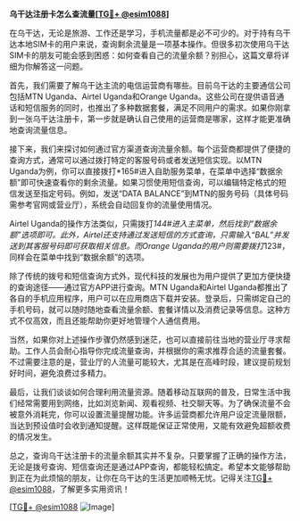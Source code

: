 **乌干达注册卡怎么查流量[[TG💪+ @esim1088](https://t.me/s/esim1088)]**

在乌干达，无论是旅游、工作还是学习，手机流量都是必不可少的。对于持有乌干达本地SIM卡的用户来说，查询剩余流量是一项基本操作。但很多初次使用乌干达SIM卡的朋友可能会感到困惑：如何查看自己的流量余额？别担心，这篇文章将详细为你解答这一问题。

首先，我们需要了解乌干达主流的电信运营商有哪些。目前乌干达的主要通信公司包括MTN Uganda、Airtel Uganda和Orange Uganda。这些公司在提供语音通话和短信服务的同时，也推出了多种数据套餐，满足不同用户的需求。如果你刚拿到一张乌干达注册卡，第一步就是确认自己使用的运营商是哪家，这样才能更准确地查询流量信息。

接下来，我们来探讨如何通过官方渠道查询流量余额。每个运营商都提供了便捷的查询方式，通常可以通过拨打特定的客服号码或者发送短信实现。以MTN Uganda为例，你可以直接拨打*165#进入自助服务菜单，在菜单中选择“数据余额”即可快速查看你的剩余流量。如果习惯使用短信查询，可以编辑特定格式的短信发送至指定号码。例如，发送“DATA BALANCE”到MTN的服务号码（具体号码需参考官网或营业厅），系统会自动回复你的流量使用情况。

Airtel Uganda的操作方法类似，只需拨打*144#进入主菜单，然后找到“数据余额”选项即可。此外，Airtel还支持通过发送短信的方式查询，只需输入“BAL”并发送到其客服号码即可获取相关信息。而Orange Uganda的用户则需要拨打*123#，同样会在菜单中找到“数据余额”的选项。

除了传统的拨号和短信查询方式外，现代科技的发展也为用户提供了更加方便快捷的查询途径——通过官方APP进行查询。MTN Uganda和Airtel Uganda都推出了各自的手机应用程序，用户可以在应用商店下载并安装。登录后，只需绑定自己的手机号码，就可以随时随地查看流量余额、套餐详情以及消费记录等信息。这种方式不仅高效，而且还能帮助你更好地管理个人通信费用。

当然，如果你对上述操作步骤仍然感到迷茫，也可以直接前往当地的营业厅寻求帮助。工作人员会耐心指导你完成流量查询，并根据你的需求推荐合适的流量套餐。不过需要注意的是，营业厅的人流量可能较大，尤其是在高峰时段，建议提前规划好时间，避免浪费过多精力。

最后，让我们谈谈如何合理利用流量资源。随着移动互联网的普及，日常生活中我们经常需要用到网络，比如浏览新闻、观看视频、社交聊天等。为了确保流量不会被意外消耗完，你可以设置流量提醒功能。许多运营商都允许用户设定流量限额，当达到预设值时会收到通知提醒。这样既能保证正常使用，又能有效避免超额收费的情况发生。

总之，查询乌干达注册卡的流量余额其实并不复杂。只要掌握了正确的操作方法，无论是拨号查询、短信查询还是通过APP查询，都能轻松搞定。希望本文能够帮助到正在为此烦恼的朋友，让你在乌干达的生活更加顺畅无忧。记得关注[TG💪+ @esim1088](https://t.me/s/esim1088)，了解更多实用资讯！

[[TG💪+ @esim1088](https://t.me/s/esim1088) ![Image](https://i.postimg.cc/4NQfJmqS/Snipaste-2025-05-13-00-14-12.png)]